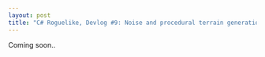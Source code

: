 ```yaml
---
layout: post
title: "C# Roguelike, Devlog #9: Noise and procedural terrain generation"
---
```


Coming soon..

<!--
> ?.cs

```csharp

```
-->